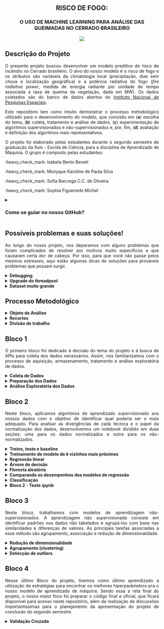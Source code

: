 <h2 align="center"> RISCO DE FOGO: </h2>
<h3 align="center">  O USO DE MACHINE LEARNING PARA ANÁLISE DAS QUEIMADAS NO CERRADO BRASILEIRO </h3>
<p align="center"><img src="https://www.envolverde.com.br/wp-content/uploads/2012/09/Cerrado.jpg"></p>

## Descrição do Projeto
<p align="justify">
O presente projeto buscou desenvolver um modelo preditivo de risco de incêndio no Cerrado brasileiro. O alvo do nosso modelo é o risco de fogo e os atributos são variáveis da climatologia local (precipitação, dias sem chuva e localização geográfica) e a potência radiativa do fogo (<i>fire radiative power</i>, medida de energia radiante por unidade de tempo associada à taxa de queima da vegetação, dada em MW). Os dados coletados são do banco de dados abertos do <a href="https://queimadas.dgi.inpe.br/">Instituto Nacional de Pesquisas Espaciais</a>.
</p>
<p align="justify">
Este repositório tem como intuito demonstrar o processo metodológico utilizado para o desenvolvimento do modelo, que consistiu em (<b>a</b>) escolha do tema, (<b>b</b>) coleta, tratamento e análise de dados, (<b>c</b>) experimentação de algoritmos supervisionados e não-supervisionados e, por, fim, (<b>d</b>) avaliação e definição dos algoritmos mais representativos.</p>
<p align="justify">
O projeto foi elaborado pelas estudantes durante o segundo semestre de graduação da Ilum - Escola de Ciência, para a disciplina de Aprendizado de Máquina. O grupo é composto pelas estudantes: </p>
<p>:heavy_check_mark: Isabela Bento Beneti  </p>
<p> :heavy_check_mark: Monyque Karoline de Paula Silva </p>
<p> :heavy_check_mark: Sofia Baccega C.C. de Oliveira </p>
<p> :heavy_check_mark: Sophia Figueiredo Michel </p>
<p align="justify">
 
<details><summary><h3><b>Como se guiar no nosso GitHub?</h3></b></summary>
<p align="justify">
 É bem simples!  O código está em dividido em quatro arquivos de formato <i>ipynb</i> (<b>Bloco 1</b>, <b>2</b>, <b>3</b> e <b>4</b>, podendo ser aberto pelo jupyter notebook, vscode, g. colab ou em seu ambiente de desenvolvimento preferido.
</p>

<p align="justify"> Os arquivos zipados <b>Dados Mensais - 2021</b> e <b>2022</b> são os dados necessários para rodar o projeto; estão em formato <i>csv</i>, precisam ser extraídos e alocados na mesma pasta que o código.
</p>

<p align="justify">A explicação detalhada do que foi realizado em cada bloco pode ser encontrada em seu respectivo arquivo, enquanto seu papel para o desenvolvimento do modelo e procedimentos gerais estão descritos na aba <b>Bloco</b> deste documento.
</p>
</details>


## Possíveis problemas e suas soluções!
<p align="justify">
Ao longo do nosso projeto, nos deparamos com alguns problemas que foram complicados de resolver por motivos muito específicos e que causaram certa dor de cabeça. Por isso, para que você não passe pelos mesmos estresses, aqui estão algumas dicas de soluções para prováveis problemas que possam surgir.
</p>

<details><summary><b>Debugging</b></summary>
<p align="justify">
<h4>Arquivos:</h4> Para rodar o código em algum ambiente de desenvolvimento, cheque os procedimentos necessário para o uso de arquivos adicionais! Isso será necessário logo no início do código deste projeto, que é quando é carregado os dados usados pelo modelo.
</p>
<p align="justify"> Por exemplo: para o caso do <b>Jupyter Notebook</b> e do <b>VSCode</b>, é necessário salvar o arquivo do código (<i>ipynb</i>) na mesma pasta dos dados (<i>csv</i>). Para o caso do <b>Google Colab</b>, é necessário realizar o upload dos dados na aba de arquivos. Logo, esse procedimento pode variar, então é bom dar uma olhada na documentação do IDE escolhido!
</p>
</details>

<details><summary><b>Upgrade do threadpool</b></summary>
<p align="justify"> 
Se você está no Bloco 3 de dados não-supervisionado e ao  realizar o plot do cotovelo de qual cluster é o mais adequado para o agrupamento e por algum acaso, receber o seguinte erro:
</p>

<img src="https://user-images.githubusercontent.com/106678040/204189749-89f5a20d-cdc7-4341-85d3-a7860d043627.jpeg" width="600" height="50"/>

<p align="justify"> 
Não se preocupe! Este é um erro muito comum, se você está usando o KMeans no Sklearn! Isso pode ocorrer, pois o seu threadpoolctlde pode estar desatualizado, em muitos casos, eles se encontra na versão 2.2.0. Vamos ver como atualiza-lo? É só seguir o comando abaixo!
<img src="https://user-images.githubusercontent.com/106678040/204190495-5c518c37-5aa7-438d-bedd-15be85bc9d1f.jpeg" width="1200" height="150"/>
</p>
<p align="justify"> 

</details>

<details><summary><b>Dataset muito grande</b></summary>
<p align="justify">
É possível reparar que o dataset do projeto é realmente muito grande, ou seja, tem uma enorme quantidade de dados, o que pode causar problemas com o tempo de demora para certos códigos rodarem, como por exemplo: os modelos de "K-vizinhos mais próximos" e "Floresta Aleatória" e o código de "Validação Cruzada". Quando ainda estávamos com o dataset antigo, haviamos percebido como essas partes específicas demoravam tanto pra rodar e ao resolver trocar nossos dados e usar ainda mais do que antes, sabiamos que ia levar mais tempo ainda.
</p>
<p align="justify">
Para contornar esse problema e não gerar problemas de sobrecarga dos computadores, lembramos da possibilidade de utilizar o High- Performance Computing (HPC) da faculdade, o nosso Supercomputador, para reduzir o tempo que precisaríamos esperar com o computador ligado por várias horas até concluir todas as células de código. Portanto, recomendamos que conecte-se a uma rede de processamento de alto desempenho, a não ser que você queria ficar 11 horas com o computador ligado e rodando um código de validação cruzada :)
</p>
<p align="justify">
<b>No caso de alunos e professores da llum - Escola de Ciência</b> que estejam interessados em acessar e analisar nosso projeto, por favor acessem o nosso HPC Heisenberg. Para relembrar como entrar no Heisenberg, acessem o Guia da Apostila de Prática em Ciência de Dados na seção 9, que discorre sobre o processo de entrada no HPC. Não se esqueça que é necessário estar conectado a rede onde o Supercomputador se encontra e atua, não basta apenas se conectar ao VPN.
</p>
<p align="justify">
Outro ponto válido de ser ressaltado é que, quando você já estiver no link do Jupyter puro e com o arquivo do código aberto, lembre de instalar todas as bibliotecas necessárias que foram utilizadas no projeto.
</p>
</details>

## Processo Metodológico
<details><summary><b>Objeto de Análise</b></summary>
<p align="justify">
Durante a primeira aula, discutimos a respeito das áreas em comum que nos interessavam e percebemos que nossos interesses convergiam para as áreas ecológicas e sociais. Por isso, decidimos explorar um tema relacionado à área socioambiental.
</p>
<p align="justify">
A partir disso, procuramos quais temas socioambientais possuem dados o suficiente coletados, acessíveis e bem documentados. Analisamos algumas das fontes recomendadas pelos professores no guia do início da disciplina e nos interessamos pelo banco de dados do INPE. A partir disso, passamos a desenvolver a ideia de um projeto que relacionava as queimadas na vegetação brasileira com outros fatores, tais como precipitação e quantidades de dias sem chuva.
</p>
<p align="justify">
Por fim, decidimos que, a partir desse banco de dados e fatores analisados, desenvolveríamos um modelo preditivo de focos de incêndio.
</p>
</details>
<details><summary><b>Recortes</b></summary>
<p align="justify">
Uma das grandes discussões realisadas pelo nosso grupo foi sobre quais recortes utilizaríamos para elaborar o projeto. Acabamos por decidir o bioma Cerrado, que é o segundo bioma mais afetado por queimadas em todo o Brasil e sobre o qual há muitos dados disponíveis para estudo. A escolha do bioma se deu fortemente por pelo aumento de focos de incêndio na região. Além disso, não optamos pelo bioma da Amazônia devido o grande número de pesquisas dedicadas à região e a vontade de ressaltar outros biomas negligenciados pela mídia. 
</p>
</details>
<details><summary><b>Divisão de trabalho</b></summary>
<p align="justify">
A disciplina está organizada em 4 blocos progressivos para a construção de um modelo de aprendizado de máquina. Ao longo do primeiro bloco, decidimos que seria mais produtivo que cada uma das integrantes ficasse responsável por um dos tópicos da lista. Ao final, o trabalho foi realizado de maneira bem mais conjunta do que o previsto, já que nós ajudamos umas as outras durante o processo!
</p>
</details>

## Bloco 1
<p align="justify">
O primeiro bloco foi dedicado à decisão do tema do projeto e à busca de APIs para coleta dos dados necessários. Assim, nos familiarizamos com o processo de aquisição, armazenamento, tratamento e análise exploratória de dados.
</p>
<details><summary><b>Coleta de Dados</b></summary>
<p align="justify">
Durante as primeiras semanas, pesquisamos intensamente por bancos de dados e APIs pertinentes ao nosso modelo de previsão de queimadas no Cerrado. Priorizamos dados confiáveis, organizados e bem documentados, além de facilmente manipuláveis em python. Concluímos, por fim, após discussões com nossos professores, que os dados do INPE eram de fato os mais coerentes e também os mais completos para se trabalhar, contendo neles não apenas as coordenadas das queimadas, como também o risco de fogo e sua potência radiativa associada, o bioma ao qual aquela região pertence, a precipitação, o número de dias sem chuva, entre outros.
 <br>
Coletamos, então, todos os dados de queimadas do INPE desde janeiro de 2022 até julho de 2022. Esse conjunto de dados, para nossa surpresa, não incluía somente informações sobre o Brasil, mas sobre o mundo inteiro. Por isso, na tarefa seguinte (de preparação), foi essencial que filtrássemos os dados.
</p>
</details>
<details><summary><b>Preparação dos Dados</b></summary>
<p align="justify">
Identificamos que os dados do nosso conjunto eram todos do tipo float. Os dados foram normalizados para que ficassem na mesma escala. Em seguida, realizamos uma análise exploratória dos dados.
</p>
</details>
<details><summary><b>Análise Exploratória dos Dados</b></summary>
<p align="justify">
Após todo o processo de coleta, filtragem e tratamento dos dados, pudemos finalmente analisar tudo o que conseguimos obter através do nosso conjunto. Nossa hipótese era de que meses em que existe uma baixa taxa de precipitação e mais dias sem chuva apresentam maior probabilidade de focos de fogo na região. Assim, geramos matrizes de covariância e correlação para explorar e computar essa relação a partir de gráficos.
</p>
</details>

## Bloco 2
<p align="justify">
Neste bloco, aplicamos algoritmos de aprendizado supervisionado aos nossos dados com o objetivo de identificar qual poderia ser o mais adequado. Para analisar as divergências de cada técnica e o papel da normalização dos dados, desenvolvemos um notebook dividido em duas seções: uma para os dados normalizados e outra para os não-normalizados.
</p>
<details><summary><b>Treino, teste e baseline</b></summary>
<p align="justify">
No treinamento dos modelos, iniciamos com o modelo mais genérico e que servirá de referência de desempenho aos demais: o modelo <i>baseline</i>! Esse modelo realiza uma média dos valores da target e, geralmente, não apresenta uma boa taxa de acerto. Utilizamos o RMSE como métrica e obtivemos um valor de 25% de erro de predição.
</p>
</details>
<details><summary><b>Treinamento de modelo de <i>k</i> vizinhos mais próximos</b></summary>
<p align="justify">
Dada a parametrização inicial com RMSE de 25%, o objetivo das discentes passou a encontrar um modelo cuja o RMSE fosse menor e se possível, mais próximo de zero. Deste modo, surge o k-nn vizinhos como um modelo cujo a hipótese consiste na ideia de que a similaridade dos dados é condizente com as regiões próximas no espaço de entrada. Os k determinam a quantidade de vizinhos que serão analisados na região, este modelo apresentou um RMSE próximo a zero e observou-se que conforme for menor o número de k menor será o RMSE.
</p>
</details>
<details><summary><b>Regressão linear</b></summary>
<p align="justify">
O modelo de regressão linear não obteve uma boa métrica, chegando a 23%. Este modelo tem como objetivo relacionar linearmente as nossas features e o nosso target, logo, este resultado demonstra que a relação entre as features e o target não estão linearmente relacionadas o que corrabora com a proposta de features de climatologia do nosso modelo, visto que o clima não é uma concepção linear.
</p>
</details>
<details><summary><b>Árvore de decisão</b></summary>
<p align="justify">
Seguindo a série de treinamentos de modelos, introduzimos o algoritmo de árvore de decisão para descobrir a performance desse modelo e compará-la em relação aos outros modelos, podendo observar que é melhor que os modelos anteriormente treinados. Definidos hiperparâmetros para a árvore para reduzir 'overfittings' criados a partir das diferenças entre os dados treinados e não treinados, foi possível perceber que tanto o número de 'nodes' quanto a profundidade da nossa árvore afetam na complexidade e performance do nosso modelo. Ao alterá-los, com a intenção de evitar ajustes excessivos, pode-se concluir que o comportamento do erro quadrático médio não possui grande variação conforme definimos diferentes valores de hiperparâmetro de curtos intervalos de diferença.
</p>
</details>
<details><summary><b>Floresta aleatória</b></summary>
<p align="justify">
Este modelo pode ser compreendido como uma complementaridade ao modelo de Árvore de Decisões. Ok! Mas em que sentido? As árvores de decisões podem apresentar modelos simples e explicativos, mas possuem a desvantagem de nem sempre apresentarem uma boa perfomance, logo, de modo a melhorar essa performance, usufrui-se da Floresta Aleatória cujo o objetivo é o de desenvolver um comitê que contenha diversas árvores de decisão onde cada uma realiza sua previsão individual, cada previsão individual pode ser considerada como um voto e ao ser relacionada com outros votos, possibilita-se a determinação de uma resposta final. O RMSE apresentou resultados próximos a zero e se mostrou eficaz.
</p>
</details>
<details><summary><b>Comparando os desempenhos dos modelos de regressão</b></summary>
</p>
<p align="justify">
Para comparar os cinco modelos preditivos desenvolvidos, comparamos os valores de RMSE e de precisão, a fim de determinar qual deles possuia o melhor desempenho. Para tanto, nós colocamos esses valores em uma tabela, e obtemos o seguinte resultado: 
</p>

| Modelo | Normalizado | Não Normalizado |
| :---       |     :---:      |   ---:        |
| Baseline   | 0,25423701     | 0,25297497    |
| 1 K-NN     | 0,06953842     | 0,08039338    |
| 2 K-NN     | 0,07485483     | 0,084071208   |
| 3 K-NN     | 0,08021297     | 0,088340406   |
| 4 K-NN     | 0,08474465     | 0,092532391   |
| 5 K-NN     | 0,08843453     | 0,096188816   |
| 6 K-NN     | 0,09124067     | 0,099139877   |
| 7 K-NN     | 0,09396136     | 0,1021576465  |
| 8 K-NN     | 0,09655897     | 0,1046688394  |
| Regressão  | 0,23769020     | 0,2370621     |
| Árvore     | 0,08           | 0,08          |
| Floresta   | 0,066630042    | 0,0667153531  |
</p>
Podemos perceber, pois, que tanto para o s dados normalizados quanto para os dados não normalizados, os melhores modelos preditivos (isto é, os que resultam em melhor previsão) são os de FLoresta aleatória e o de K-NN. 
</p>
Direcionando nosso olhar para o K-NN, podemos perceber, também, que os melhores resultados desse modelo são obtidos com menores números de vizinhos selecionados.
<\p>
Isso ocorre pois, no caso dos nossos dados, quando realizamos o modelo K-NN com uma grande quantidade de vizinhos, nós estamos nos "afastando" muito da área que está sendo utilizada para predição, o que torna as previsões menos precisas.
<\p>
O gráfico presente no notebook "Bloco 2" mostra exatamente como o erro desse modelo cresce conforme aumentamos o número de vizinhos analisados:
</P>
<p align="center">
<img width="574" alt="ERRO" src="https://user-images.githubusercontent.com/106626661/192491037-3d8cb660-27f1-4189-8447-d7a3126b8a17.png">
</details>
<details><summary><b>Classificação</b></summary>
O metódo de classificação utilizado foi o K-NN. Em um primeiro momento, necessita-se de dados categóricos, por isso, desenvlve-se uma coluna de classificação categória sobre as chances do risco de fogo. Após esta criação, aplica-se o metódo de classificação e análisa sua accuracy.  
</details>
<details><summary><b>Bloco 2 - Teste.ipynb</b></summary>
<p align="justify">
Esse arquivo presente nosso repositório não faz parte da lista de tarefas oficial do Bloco 2, mas foi necessário para estudarmos o comportamento dos dados de maneira gráfica com a utilização de uma 'target' diferente da original, uma vez que os gráficos plotados de Modelo de Previsão X Modelo Real estavam muito estranhos e ruins. Foi escolhida, dentre as possíveis no nosso Dataframe, uma menos complexa e, supostamente, mais fácil de prever, sendo essa, então, a Precipitação.
</p>
<p align="justify">
Sendo assim, separadamente, os modelos propostos no trabalho foram reproduzidos para essa nova target. Ao plotar todos os gráficos, realmente os modelos estão ruins, comom possível ver no arquivo. Surgimos assim, com algumas hipóteses sobre o que pode ter acontecido, podendo ser, inclusive, uma união de fatores:
</p>
<ol>
<h5>
<li>O primeiro ponto que pensamos, foi a pouca quantidade de features que coletamos, podendo influenciar fortemente nos resultados dos modelos, uma vez que não temos informações básicas como temperatura, umidade do ar e do solo e até o uso de solo;</li>
<li>Em segundo, a falta de especificação e diferenciação de dados numéricos em casas decimais pode ter causado essas linhas verticais de distâncias iguais em determinados valores de <i>x</i> com diversos pontos sobrepostos, de forma que o modelo compreendou que existem muitos valores de <i>y</i> de um mesmo fator para um único <i>x</i>;</li>
<li>Por fim, a falta de normalização de dados (que foi sugerida) em metade do código, em Bloco 2.ipynb, uma vez que os gráficos do modelo de Floresta Aleatória para dados normalizados está muito melhor que o gráfico dos dados não-normalizados.</li>
</h5>
</ol>
</details>

## Bloco 3
<p align="justify">
Neste bloco, trabalhamos com modelos de aprendizagem não-supervisionados. A aprendizagem não supervisionada consiste em identificar padrões nos dados não tabelados e agrupá-los com base nas similaridades e diferenças de valores. As principais tarefas associadas a esse método são agrupamento, associação e redução de dimensionalidade.
</p>

<details><summary><b> Redução de dimensionalidade </b></summary>
<p align="justify">
Iniciamos com o algoritmo de Análise de Componentes Principais (PCA), que reduz a dimensionalidade do conjunto de dados enquanto mantém o máximo de informações possível. O cada eixo resultante dessa análise é um vetor corresponde ao grau de variância dos dados em ordem crescente. Em nosso caso, a PC1 apresentou destaque em relação às outras e observamos que podemos selecionar até três princpais componentes para explicar a variância do nosso dataset. Dessa forma, a aplicação do PCA ajuda a evitar o overfitting do modelo.
</p>
</details>

<details><summary><b> Agrupamento (clustering) </b></summary>
<p align="justify"> O algoritmo de clustering é eficiente para exploração e análise de dados crus e não tabelados, pois agrupa os dados de acordo com suas similidades e diferenças, demonstrando assim o comportamento das diferentes atributos do dataset. Para isso, definimos os atributos e o número de clusters (avaliamos a quantidade adequada de clusters de acordo com a "curva do cotovelo") e plotamos para visualizar a relação entre os valores. 
</p>
</details>

<details><summary><b> Detecção de outliers </b></summary>
<p align="justify">
É um método de detecção de valores anômalos (outliers) com base na avaliação dos valores de cada ponto de dados em relação aos valores dos dados vizinhos mais próximos. Definimos hiperparâmetros para indicar quantos vizinhos devem ser levados em consideração e plotamos a dispersão dos mesmos.
</p>
</details>

## Bloco 4
<p align="justify">
Nesse último Bloco do projeto, tivemos como último aprendizado a utilização de estratégias para encontrar os melhores hiperparâmetros pra o nosso modelo de aprendizado de máquina. Sendo essa a reta final do projeto, o nosso maior foco foi preparar o código final e oficial, que ficará disponível para acesso neste repositório, além da realização de discussões importantíssimas para o planejamento da apresentação do projeto de conclusão do segundo semestre. 
</p>
<details><summary><b> Validação Cruzada </b></summary>
<p align="justify">
O método de validação cruzada é uma ferramenta que nos ajuda a encontrar hiperparâmetros razoáveis para o modelo. Com ela, é possível avaliar o ajuste do algoritmo ao modelo e previnir o sobreajuste (<i>overfitting</i>) - que hipergeneraliza os pontos conhecidos a ponto de comprometer a validade do acerto dos pontos de teste - e o subajuste (<i>underfitting</i>) - que pode não ser capaz de identificar sequer a relação entre os valores de entrada e de saída dos pontos de treinamento -. Dentre os tipos de validação cruzada, o mecanismo geral é basicamente o mesmo: o conjunto é dividido em <i>k</i> partes rotuladas, aleatórias e mutuamente exclusivas e essas partes são, então, utilizadas alternadamente entre treino, teste e validação. Em nosso notebook, realizamos validação k-fold e a de floresta aleatória. </p>
<p align="justify">
No total, utilizando apenas esses dois tipos de validação, realizamos 10 validações cruzadas, alternando o número de hiperparâmetros. Consideramos que melhor resultado obtido entre as validações da floresta aleatória foi o com 100 árvores e 4 CPU cores. Como visto nos blocos anteriores, nosso melhor resultado do modelo k-NN foi com o menor número possível de vizinhos, ou seja, apenas 1 vizinho. Isso se deve ao modo como nossos dados se comportam: é melhor relacionar os dados mais próximos para tentar predizer qual o risco de fogo de determinado locas. Esse fato explica o por quê do melhor pipeline ter sido o com NUM_VIZINHOS= 1
</p>
</details>


